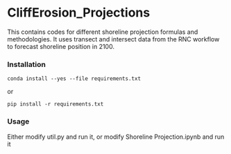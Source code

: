 # CliffErosion_Projections
This contains codes for different shoreline projection formulas and methodologies. It uses transect and intersect data from the RNC workflow to forecast shoreline position in 2100. 

### Installation

`conda install --yes --file requirements.txt`

or

`pip install -r requirements.txt`

### Usage

Either modify util.py and run it, or modify Shoreline Projection.ipynb and run it